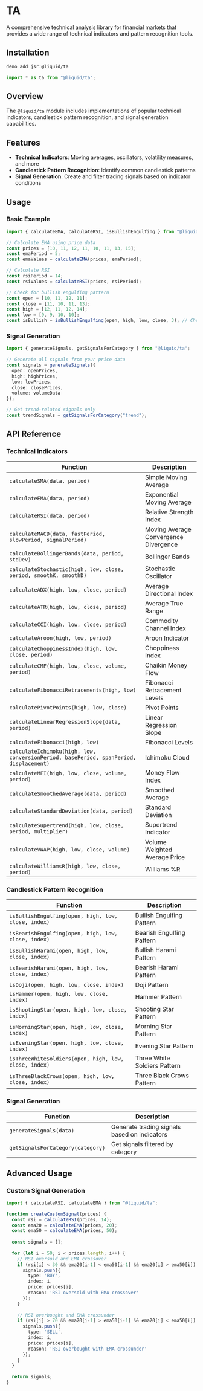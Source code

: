 # TA

A comprehensive technical analysis library for financial markets that provides a wide range of technical indicators and pattern recognition tools.

## Installation

```bash
deno add jsr:@liquid/ta
```

```javascript
import * as ta from "@liquid/ta";
```

## Overview

The `@liquid/ta` module includes implementations of popular technical indicators, candlestick pattern recognition, and signal generation capabilities.

## Features

- **Technical Indicators**: Moving averages, oscillators, volatility measures, and more
- **Candlestick Pattern Recognition**: Identify common candlestick patterns
- **Signal Generation**: Create and filter trading signals based on indicator conditions

## Usage

### Basic Example

```typescript
import { calculateEMA, calculateRSI, isBullishEngulfing } from "@liquid/ta";

// Calculate EMA using price data
const prices = [10, 11, 12, 11, 10, 11, 13, 15];
const emaPeriod = 5;
const emaValues = calculateEMA(prices, emaPeriod);

// Calculate RSI
const rsiPeriod = 14;
const rsiValues = calculateRSI(prices, rsiPeriod);

// Check for bullish engulfing pattern
const open = [10, 11, 12, 11];
const close = [11, 10, 11, 13];
const high = [12, 11, 12, 14];
const low = [9, 9, 10, 10];
const isBullish = isBullishEngulfing(open, high, low, close, 3); // Check at index 3
```

### Signal Generation

```typescript
import { generateSignals, getSignalsForCategory } from "@liquid/ta";

// Generate all signals from your price data
const signals = generateSignals({
  open: openPrices,
  high: highPrices,
  low: lowPrices,
  close: closePrices,
  volume: volumeData
});

// Get trend-related signals only
const trendSignals = getSignalsForCategory("trend");
```

## API Reference

### Technical Indicators

| Function | Description |
|----------|-------------|
| `calculateSMA(data, period)` | Simple Moving Average |
| `calculateEMA(data, period)` | Exponential Moving Average |
| `calculateRSI(data, period)` | Relative Strength Index |
| `calculateMACD(data, fastPeriod, slowPeriod, signalPeriod)` | Moving Average Convergence Divergence |
| `calculateBollingerBands(data, period, stdDev)` | Bollinger Bands |
| `calculateStochastic(high, low, close, period, smoothK, smoothD)` | Stochastic Oscillator |
| `calculateADX(high, low, close, period)` | Average Directional Index |
| `calculateATR(high, low, close, period)` | Average True Range |
| `calculateCCI(high, low, close, period)` | Commodity Channel Index |
| `calculateAroon(high, low, period)` | Aroon Indicator |
| `calculateChoppinessIndex(high, low, close, period)` | Choppiness Index |
| `calculateCMF(high, low, close, volume, period)` | Chaikin Money Flow |
| `calculateFibonacciRetracements(high, low)` | Fibonacci Retracement Levels |
| `calculatePivotPoints(high, low, close)` | Pivot Points |
| `calculateLinearRegressionSlope(data, period)` | Linear Regression Slope |
| `calculateFibonacci(high, low)` | Fibonacci Levels |
| `calculateIchimoku(high, low, conversionPeriod, basePeriod, spanPeriod, displacement)` | Ichimoku Cloud |
| `calculateMFI(high, low, close, volume, period)` | Money Flow Index |
| `calculateSmoothedAverage(data, period)` | Smoothed Average |
| `calculateStandardDeviation(data, period)` | Standard Deviation |
| `calculateSupertrend(high, low, close, period, multiplier)` | Supertrend Indicator |
| `calculateVWAP(high, low, close, volume)` | Volume Weighted Average Price |
| `calculateWilliamsR(high, low, close, period)` | Williams %R |

### Candlestick Pattern Recognition

| Function | Description |
|----------|-------------|
| `isBullishEngulfing(open, high, low, close, index)` | Bullish Engulfing Pattern |
| `isBearishEngulfing(open, high, low, close, index)` | Bearish Engulfing Pattern |
| `isBullishHarami(open, high, low, close, index)` | Bullish Harami Pattern |
| `isBearishHarami(open, high, low, close, index)` | Bearish Harami Pattern |
| `isDoji(open, high, low, close, index)` | Doji Pattern |
| `isHammer(open, high, low, close, index)` | Hammer Pattern |
| `isShootingStar(open, high, low, close, index)` | Shooting Star Pattern |
| `isMorningStar(open, high, low, close, index)` | Morning Star Pattern |
| `isEveningStar(open, high, low, close, index)` | Evening Star Pattern |
| `isThreeWhiteSoldiers(open, high, low, close, index)` | Three White Soldiers Pattern |
| `isThreeBlackCrows(open, high, low, close, index)` | Three Black Crows Pattern |

### Signal Generation

| Function | Description |
|----------|-------------|
| `generateSignals(data)` | Generate trading signals based on indicators |
| `getSignalsForCategory(category)` | Get signals filtered by category |

## Advanced Usage

### Custom Signal Generation

```typescript
import { calculateRSI, calculateEMA } from "@liquid/ta";

function createCustomSignal(prices) {
  const rsi = calculateRSI(prices, 14);
  const ema20 = calculateEMA(prices, 20);
  const ema50 = calculateEMA(prices, 50);
  
  const signals = [];
  
  for (let i = 50; i < prices.length; i++) {
    // RSI oversold and EMA crossover
    if (rsi[i] < 30 && ema20[i-1] < ema50[i-1] && ema20[i] > ema50[i]) {
      signals.push({
        type: 'BUY',
        index: i,
        price: prices[i],
        reason: 'RSI oversold with EMA crossover'
      });
    }
    
    // RSI overbought and EMA crossunder
    if (rsi[i] > 70 && ema20[i-1] > ema50[i-1] && ema20[i] < ema50[i]) {
      signals.push({
        type: 'SELL',
        index: i,
        price: prices[i],
        reason: 'RSI overbought with EMA crossunder'
      });
    }
  }
  
  return signals;
}
```